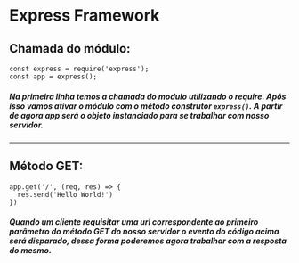 # Express Framework
## Chamada do módulo:
````
const express = require('express');
const app = express();
````

##### Na primeira linha temos a chamada do modulo utilizando o require. Após isso vamos ativar o módulo com o método construtor `express()`. A partir de agora app será o objeto instanciado para se trabalhar com nosso __servidor__.

---

## Método GET:

````
app.get('/', (req, res) => {
  res.send('Hello World!')
})
````
##### Quando um cliente requisitar uma url correspondente ao primeiro parâmetro do método GET do nosso servidor o evento do código acima será disparado, dessa forma poderemos agora trabalhar com a resposta do mesmo.